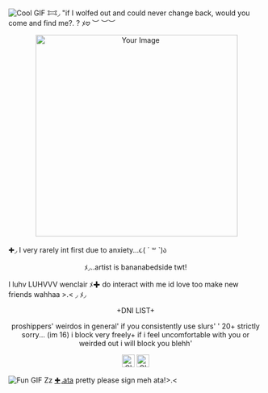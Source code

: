 ![Cool GIF](https://i.postimg.cc/bJxrL0y3/7ac39dce.gif)
𐂯◞ "if I wolfed out and could never change back, would you come and find me?. ? ﾒ𖹭
 ︶ ︶︶
<p align="center">
  <img src="https://i.postimg.cc/5yXGbgXm/B07-DA999-EA16-4-B3-C-BD88-0055-BA277710.gif" alt="" width="

<p align="center">
  <img src="https://i.postimg.cc/1tYfTRxj/Untitled122-20250909183908.png" alt="Your Image" width="400">
</p>





✚◞ I very rarely int first due to anxiety...૮( ´ ꒳ `)ა 

  <p align="center">ﾒ◞..artist is bananabedside  twt!
  
I luhv LUHVVV wenclair ﾒ✚ do interact with me id love too make new friends wahhaa >.<
◞
ﾒ◞          <p align="center">+DNI LIST+
    <p align="center">proshippers' weirdos in general' if you consistently use slurs' ' 
    20+ strictly sorry... (im 16) i          block very freely+ 
  if i feel uncomfortable with you or weirded out i will block you blehh'
 <p align="center">
  <img src="https://i.postimg.cc/CK2B1CJK/IMG-3033.gif" alt="GIF 1" width="25">
  <img src="https://i.postimg.cc/J7ZDrkX1/IMG-9956.gif" alt="GIF 2" width="25">
  
   ![Fun GIF](https://i.postimg.cc/bJxrL0y3/7ac39dce.gif)
   Zz [✚◞ata](https://strawpawsie.atabook.org)
 pretty please sign meh ata!>.<








  
